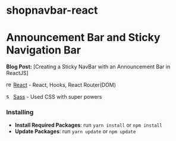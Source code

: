# shopnavbar-react

# Announcement Bar and Sticky Navigation Bar

**Blog Post:** [Creating a Sticky NavBar with an Announcement Bar in ReactJS]

<img src="https://cdn.jsdelivr.net/npm/simple-icons@3.0.1/icons/react.svg" alt="reactjs" height="15" width="15" />&nbsp;[React](http://reactjs.org) - React, Hooks, React Router(DOM)

<img src="https://cdn.jsdelivr.net/npm/simple-icons@3.0.1/icons/sass.svg" alt="sass" height="15" width="15" />&nbsp;[Sass](https://sass-lang.com) - Used CSS with super powers


### Installing

- **Install Required Packages**: run `yarn install` or `npm install`
- **Update Packages**: run `yarn update` or `npm update`
